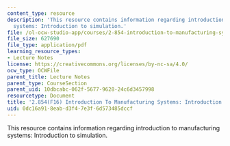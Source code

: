 ```yaml
---
content_type: resource
description: 'This resource contains information regarding introduction to manufacturing
  systems: Introduction to simulation.'
file: /ol-ocw-studio-app/courses/2-854-introduction-to-manufacturing-systems-fall-2016/0dc16a918eabd3f47e3f6d573485dccf_MIT2_854F16_Simulation.pdf
file_size: 627690
file_type: application/pdf
learning_resource_types:
- Lecture Notes
license: https://creativecommons.org/licenses/by-nc-sa/4.0/
ocw_type: OCWFile
parent_title: Lecture Notes
parent_type: CourseSection
parent_uid: 10dbcabc-062f-5677-9628-24c6d3457998
resourcetype: Document
title: '2.854(F16) Introduction To Manufacturing Systems: Introduction to Simulation'
uid: 0dc16a91-8eab-d3f4-7e3f-6d573485dccf
---
```

This resource contains information regarding introduction to manufacturing systems: Introduction to simulation.